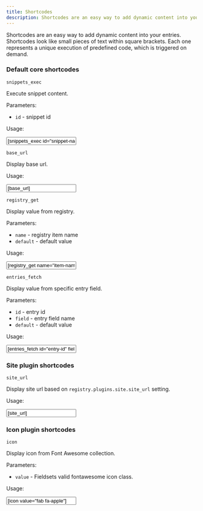 ```yaml
---
title: Shortcodes
description: Shortcodes are an easy way to add dynamic content into your entries. Shortcodes look like small pieces of text within square brackets. Each one represents a unique execution of predefined code, which is triggered on demand.
---
```


Shortcodes are an easy way to add dynamic content into your entries. Shortcodes look like small pieces of text within square brackets. Each one represents a unique execution of predefined code, which is triggered on demand.

### Default core shortcodes

`snippets_exec`

Execute snippet content.

Parameters:
* `id` - snippet id

Usage:

<div class="hljs-shortcode">
    <input value='&#91;snippets_exec id="snippet-name"&#93;'>
</div>

`base_url`

Display base url.

Usage:

<div class="hljs-shortcode">
    <input value='&#91;base_url&#93;'>
</div>

`registry_get`

Display value from registry.

Parameters:
* `name` - registry item name
* `default` - default value

Usage:

<div class="hljs-shortcode">
    <input value='&#91;registry_get name="item-name" default="default-value"&#93;'>
</div>

`entries_fetch`

Display value from specific entry field.

Parameters:
* `id` - entry id
* `field` - entry field name
* `default` - default value

Usage:

<div class="hljs-shortcode">
    <input value='&#91;entries_fetch id="entry-id" field="field-name" default="default-value"&#93;'>
</div>

### Site plugin shortcodes

`site_url`

Display site url based on `registry.plugins.site.site_url` setting.

Usage:

<div class="hljs-shortcode">
    <input value='&#91;site_url&#93;'>
</div>

### Icon plugin shortcodes

`icon`

Display icon from Font Awesome collection.

Parameters:
* `value` - Fieldsets valid fontawesome icon class.

Usage:

<div class="hljs-shortcode">
    <input value='&#91;icon value="fab fa-apple"&#93;'>
</div>

